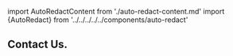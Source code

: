 import AutoRedactContent from './auto-redact-content.md'
import {AutoRedact} from '../../../../../components/auto-redact'

<Hero slots="heading" variant="fullwidth" theme="dark" customLayout className="contactUsHerobgImage Hero-Banner Auto-Redact" />

## Contact Us.

<AutoRedactContent/>

<AutoRedact/>
